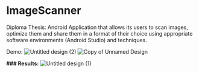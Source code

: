 # ImageScanner
Diploma Thesis: Android Application that allows its users to scan images, optimize them and share them in a format of their choice using appropriate software environments (Android Studio) and techniques.

Demo: 
![Untitled design (2)](https://user-images.githubusercontent.com/56399221/144720067-692db830-2001-4642-af47-4afc41c810a7.png)
![Copy of Unnamed Design](https://user-images.githubusercontent.com/56399221/145227574-cd20c0f0-6c1b-43e7-a0de-a6cd723182c5.png)



**### Results:** 
![Untitled design (1)](https://user-images.githubusercontent.com/56399221/145229179-fade7d79-397d-4d9b-9aef-1d4b6397b27c.png)
